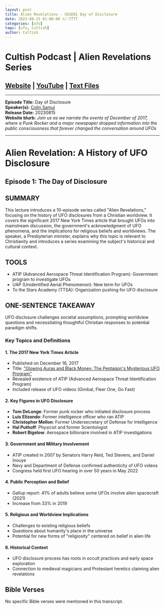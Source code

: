 ```yaml
---
layout: post
title: Alien Revelations - S01E01 Day of Disclosure
date: 2023-08-15 01:00:00 +/-TTTT
categories: [ufo]
tags: [ufo, Cultish]
author: Cultish
---
```


# Cultish Podcast | Alien Revelations Series

## [Website](https://apologiastudios.com/shows/cultish/) | [YouTube](https://www.youtube.com/@TheCultishShow) | [Text Files](https://github.com/jobian-ai/LHP-Sermons/tree/main/ufo/2023)

___

**Episode Title:** Day of Disclosure<br>
**Speaker(s):**  [Colin Samul](https://www.sermonaudio.com/speakers/18291/)<br>
**Release Date:** 20230815<br>
**Website blurb:** *Join us as we narrate the events of December of 2017, where a Punk Rocker and a major newspaper dropped information into the public consciousness that forever changed the conversation around UFOs*

___

# Alien Revelation: A History of UFO Disclosure

## Episode 1: The Day of Disclosure

## SUMMARY

This lecture introduces a 10-episode series called "Alien Revelations," focusing on the history of UFO disclosures from a Christian worldview. It covers the significant 2017 New York Times article that brought UFOs into mainstream discussion, the government's acknowledgment of UFO phenomena, and the implications for religious beliefs and worldviews. The speaker, a Presbyterian minister, explains why this topic is relevant to Christianity and introduces a series examining the subject's historical and cultural context.

## TOOLS

* ATIP (Advanced Aerospace Threat Identification Program): Government program to investigate UFOs
* UAP (Unidentified Aerial Phenomenon): New term for UFOs
* To the Stars Academy (TTSA): Organization pushing for UFO disclosure

## ONE-SENTENCE TAKEAWAY

UFO disclosure challenges societal assumptions, prompting worldview questions and necessitating thoughtful Christian responses to potential paradigm shifts.

### Key Topics and Definitions

#### 1. The 2017 New York Times Article

* Published on December 16, 2017
* Title: ["Glowing Auras and Black Money: The Pentagon's Mysterious UFO Program"](https://www.nytimes.com/2017/12/16/us/politics/pentagon-program-ufo-harry-reid.html)
* Revealed existence of ATIP (Advanced Aerospace Threat Identification Program)
* Included release of UFO videos (Gimbal, Fleer One, Go Fast)

#### 2. Key Figures in UFO Disclosure

* **Tom DeLonge**: Former punk rocker who initiated disclosure process
* **Luis Elizondo**: Former intelligence officer who ran ATIP
* **Christopher Mellon**: Former Undersecretary of Defense for Intelligence
* **Hal Puthoff**: Physicist and former Scientologist
* **Robert Bigelow**: Aerospace billionaire involved in ATIP investigations

#### 3. Government and Military Involvement

* ATIP created in 2007 by Senators Harry Reid, Ted Stevens, and Daniel Inouye
* Navy and Department of Defense confirmed authenticity of UFO videos
* Congress held first UFO hearing in over 50 years in May 2022

#### 4. Public Perception and Belief

* Gallup report: 41% of adults believe some UFOs involve alien spacecraft (2021)
* Increase from 33% in 2019

#### 5. Religious and Worldview Implications

* Challenges to existing religious beliefs
* Questions about humanity's place in the universe
* Potential for new forms of "religiosity" centered on belief in alien life

#### 6. Historical Context

* UFO disclosure process has roots in occult practices and early space exploration
* Connection to medieval magicians and Protestant heretics claiming alien revelations

## Bible Verses

No specific Bible verses were mentioned in this transcript.
